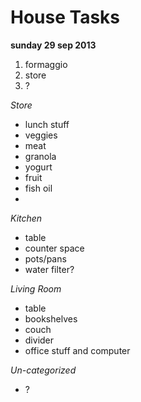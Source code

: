 House Tasks
===========

**sunday 29 sep 2013**

1. formaggio
2. store
3. ?


*Store*
- lunch stuff
- veggies
- meat
- granola
- yogurt
- fruit
- fish oil
- 

*Kitchen*

- table
- counter space
- pots/pans
- water filter?

*Living Room*
- table
- bookshelves
- couch
- divider
- office stuff and computer

*Un-categorized*
- ?

